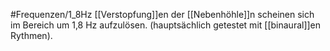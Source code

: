 #Frequenzen/1_8Hz
[[Verstopfung]]en der [[Nebenhöhle]]n scheinen sich im Bereich um 1,8 Hz aufzulösen. (hauptsächlich getestet mit [[binaural]]en Rythmen).